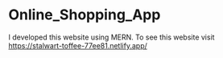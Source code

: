 # Online_Shopping_App
I developed this website using MERN. To see this website visit https://stalwart-toffee-77ee81.netlify.app/

